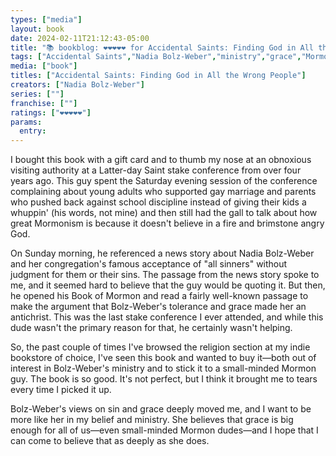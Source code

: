 ```yaml
---
types: ["media"]
layout: book
date: 2024-02-11T21:12:43-05:00
title: "📚 bookblog: ❤️❤️❤️❤️❤️ for Accidental Saints: Finding God in All the Wrong People, by Nadia Bolz-Weber"
tags: ["Accidental Saints","Nadia Bolz-Weber","ministry","grace","Mormonism"]
media: ["book"]
titles: ["Accidental Saints: Finding God in All the Wrong People"]
creators: ["Nadia Bolz-Weber"]
series: [""]
franchise: [""]
ratings: ["❤️❤️❤️❤️❤️"]
params:
  entry:
---
```


I bought this book with a gift card and to thumb my nose at an obnoxious visiting authority at a Latter-day Saint stake conference from over four years ago. This guy spent the Saturday evening session of the conference complaining about young adults who supported gay marriage and parents who pushed back against school discipline instead of giving their kids a whuppin' (his words, not mine) and then still had the gall to talk about how great Mormonism is because it doesn't believe in a fire and brimstone angry God.

On Sunday morning, he referenced a news story about Nadia Bolz-Weber and her congregation's famous acceptance of "all sinners" without judgment for them or their sins. The passage from the news story spoke to me, and it seemed hard to believe that the guy would be quoting it. But then, he opened his Book of Mormon and read a fairly well-known passage to make the argument that Bolz-Weber's tolerance and grace made her an antichrist. This was the last stake conference I ever attended, and while this dude wasn't the primary reason for that, he certainly wasn't helping.

So, the past couple of times I've browsed the religion section at my indie bookstore of choice, I've seen this book and wanted to buy it—both out of interest in Bolz-Weber's ministry and to stick it to a small-minded Mormon guy. The book is so good. It's not perfect, but I think it brought me to tears every time I picked it up.

Bolz-Weber's views on sin and grace deeply moved me, and I want to be more like her in my belief and ministry. She believes that grace is big enough for all of us—even small-minded Mormon dudes—and I hope that I can come to believe that as deeply as she does. 
